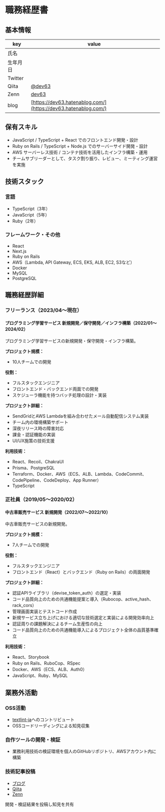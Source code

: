 # 職務経歴書

## 基本情報
| key | value |
|-----|-------|
| 氏名 |  |
| 生年月日 |  |
| Twitter |  |
| Qiita | [@dev63](https://qiita.com/dev63) |
| Zenn | [dev63](https://zenn.dev/dev63) |
| blog | [https://dev63.hatenablog.com/](https://dev63.hatenablog.com/) |

## 保有スキル
- JavaScript / TypeScript + React でのフロントエンド開発・設計
- Ruby on Rails / TypeScript + Node.js でのサーバーサイド開発・設計
- AWS サーバーレス技術 / コンテナ技術を活用したインフラ構築・運用
- チームサブリーダーとして、タスク割り振り、レビュー、ミーティング運営を実施

## 技術スタック

### 言語
- TypeScript（3年）
- JavaScript（5年）
- Ruby（2年）

### フレームワーク・その他
- React
- Next.js
- Ruby on Rails
- AWS（Lambda, API Gateway, ECS, EKS, ALB, EC2, S3など）
- Docker
- MySQL
- PostgreSQL

## 職務経歴詳細

### フリーランス（2023/04〜現在）

#### プログラミング学習サービス 新規開発／保守開発／インフラ構築（2022/01〜2024/02）
プログラミング学習サービスの新規開発・保守開発・インフラ構築。

**プロジェクト規模：**
- 10人チームでの開発

**役割：**
- フルスタックエンジニア
- フロントエンド・バックエンド両面での開発
- スケジューラ機能を持つバッチ処理の設計・実装

**プロジェクト詳細：**
- SendGridとAWS Lambdaを組み合わせたメール自動配信システム実装
- チーム内の環境構築サポート
- 深夜リリース時の障害対応
- 課金・認証機能の実装
- UI/UX施策の技術支援

**利用技術：**
- React、Recoil、ChakraUI
- Prisma、PostgreSQL
- Terraform、Docker、AWS（ECS、ALB、Lambda、CodeCommit、CodePipeline、CodeDeploy、App Runner）
- TypeScript

### 正社員（2019/05〜2020/02）

#### 中古車販売サービス 新規開発（2022/07〜2022/10）
中古車販売サービスの新規開発。

**プロジェクト規模：**
- 7人チームでの開発

**役割：**
- フルスタックエンジニア
- フロントエンド（React）とバックエンド（Ruby on Rails）の両面開発

**プロジェクト詳細：**
- 認証APIライブラリ（devise_token_auth）の選定・実装
- コード品質向上のための共通機能提案と導入（Rubocop、active_hash、rack_cors）
- 管理画面実装とテストコード作成
- 新規サービス立ち上げにおける適切な技術選定と実装による開発効率向上
- 認証周りの課題解決によるチーム生産性の向上
- コード品質向上のための共通機能導入によるプロジェクト全体の品質基準確立

**利用技術：**
- React、Storybook
- Ruby on Rails、RuboCop、RSpec
- Docker、AWS（ECS、ALB、Auth0）
- JavaScript、Ruby、MySQL

## 業務外活動

### OSS活動
- [textlint-ja](https://github.com/textlint-ja/textlint-rule-preset-JTF-style/pull/147)へのコントリビュート
- OSSコードリーディングによる知見収集

### 自作ツールの開発・検証
- 業務利用技術の検証環境を個人のGitHubリポジトリ、AWSアカウント内に構築

### 技術記事投稿
- [ブログ](https://dev63.hatenablog.com/)
- [Qiita](https://qiita.com/dev63)
- [Zenn](https://zenn.dev/dev63)

開発・検証結果を投稿し知見を共有